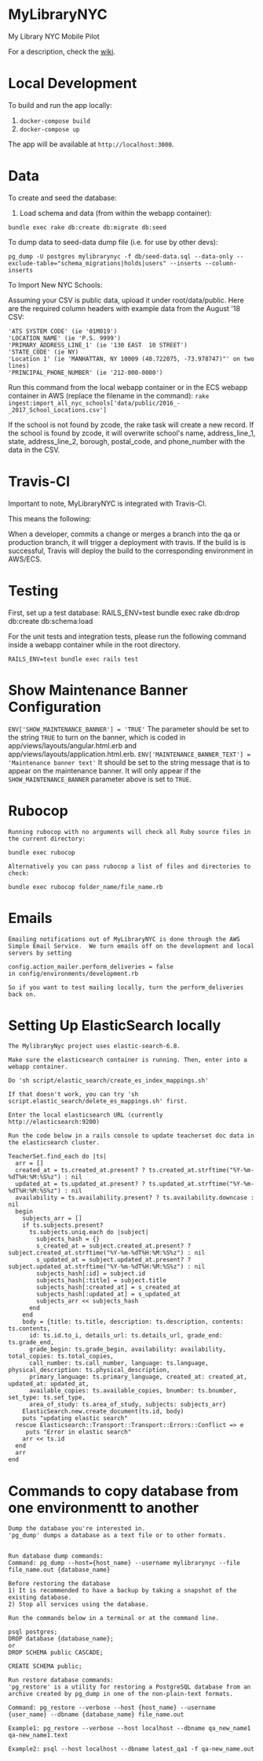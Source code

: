 MyLibraryNYC
============

My Library NYC Mobile Pilot

For a description, check the [wiki](https://confluence.nypl.org/display/WT/My+Library+NYC).


Local Development
=================

To build and run the app locally:
1. `docker-compose build`
2. `docker-compose up`

The app will be available at `http://localhost:3000`.


Data
====

To create and seed the database:

1. Load schema and data (from within the webapp container):

```
bundle exec rake db:create db:migrate db:seed
```

To dump data to seed-data dump file (i.e. for use by other devs):

```
pg_dump -U postgres mylibrarynyc -f db/seed-data.sql --data-only --exclude-table="schema_migrations|holds|users" --inserts --column-inserts
```

To Import New NYC Schools:

Assuming your CSV is public data, upload it under root/data/public.  Here are the required column headers with example data from the August '18 CSV:
```
'ATS SYSTEM CODE' (ie '01M019')
'LOCATION_NAME' (ie 'P.S. 9999')
'PRIMARY_ADDRESS_LINE_1' (ie '130 EAST  10 STREET')
'STATE_CODE' (ie NY)
'Location 1' (ie 'MANHATTAN, NY 10009 (40.722075, -73.978747)"' on two lines)
'PRINCIPAL_PHONE_NUMBER' (ie '212-000-0000')
```

Run this command from the local webapp container or in the ECS webapp container in AWS (replace the filename in the command): `rake ingest:import_all_nyc_schools['data/public/2016_-_2017_School_Locations.csv']`

If the school is not found by zcode, the rake task will create a new record.  If the school is found by zcode, it will overwrite school's name, address_line_1, state, address_line_2, borough, postal_code, and phone_number with the data in the CSV.


Travis-CI
==================

Important to note, MyLibraryNYC is integrated with Travis-CI.

This means the following:

When a developer, commits a change or merges a branch into the qa or production branch, it will trigger a deployment with travis. If the build is is successful, Travis will deploy the build to the corresponding environment in AWS/ECS.


Testing
========================

First, set up a test database:
RAILS_ENV=test bundle exec rake db:drop db:create db:schema:load

For the unit tests and integration tests, please run the following command inside a webapp container while in the root directory.

```
RAILS_ENV=test bundle exec rails test
```


Show Maintenance Banner Configuration
========================
```ENV['SHOW_MAINTENANCE_BANNER'] = 'TRUE'```
The parameter should be set to the string `TRUE` to turn on the banner, which is coded in app/views/layouts/angular.html.erb and app/views/layouts/application.html.erb.
```ENV['MAINTENANCE_BANNER_TEXT'] = 'Maintenance banner text'```
It should be set to the string message that is to appear on the maintenance banner.  It will only appear if the `SHOW_MAINTENANCE_BANNER` parameter above is set to `TRUE`.


Rubocop
========================
```
Running rubocop with no arguments will check all Ruby source files in the current directory:

bundle exec rubocop

Alternatively you can pass rubocop a list of files and directories to check:

bundle exec rubocop folder_name/file_name.rb
```


Emails
========================
```
Emailing notifications out of MyLibraryNYC is done through the AWS Simple Email Service.  We turn emails off on the development and local servers by setting

config.action_mailer.perform_deliveries = false
in config/environments/development.rb

So if you want to test mailing locally, turn the perform_deliveries back on.
```

Setting Up ElasticSearch locally
=================================

```
The MylibraryNyc project uses elastic-search-6.8.

Make sure the elasticsearch container is running. Then, enter into a webapp container.

Do 'sh script/elastic_search/create_es_index_mappings.sh'

If that doesn't work, you can try 'sh script.elastic_search/delete_es_mappings.sh' first.

Enter the local elasticsearch URL (currently http://elasticsearch:9200)

Run the code below in a rails console to update teacherset doc data in the elasticsearch cluster.

TeacherSet.find_each do |ts|
  arr = []
  created_at = ts.created_at.present? ? ts.created_at.strftime("%Y-%m-%dT%H:%M:%S%z") : nil
  updated_at = ts.updated_at.present? ? ts.updated_at.strftime("%Y-%m-%dT%H:%M:%S%z") : nil
  availability = ts.availability.present? ? ts.availability.downcase : nil
  begin
    subjects_arr = []
    if ts.subjects.present?
      ts.subjects.uniq.each do |subject|
        subjects_hash = {}
        s_created_at = subject.created_at.present? ? subject.created_at.strftime("%Y-%m-%dT%H:%M:%S%z") : nil
        s_updated_at = subject.updated_at.present? ? subject.updated_at.strftime("%Y-%m-%dT%H:%M:%S%z") : nil
        subjects_hash[:id] = subject.id
        subjects_hash[:title] = subject.title
        subjects_hash[:created_at] = s_created_at
        subjects_hash[:updated_at] = s_updated_at
        subjects_arr << subjects_hash
      end
    end
    body = {title: ts.title, description: ts.description, contents: ts.contents,
      id: ts.id.to_i, details_url: ts.details_url, grade_end: ts.grade_end,
      grade_begin: ts.grade_begin, availability: availability, total_copies: ts.total_copies,
      call_number: ts.call_number, language: ts.language, physical_description: ts.physical_description,
      primary_language: ts.primary_language, created_at: created_at, updated_at: updated_at,
      available_copies: ts.available_copies, bnumber: ts.bnumber, set_type: ts.set_type,
      area_of_study: ts.area_of_study, subjects: subjects_arr}
    ElasticSearch.new.create_document(ts.id, body)
    puts "updating elastic search"
  rescue Elasticsearch::Transport::Transport::Errors::Conflict => e
     puts "Error in elastic search"
    arr << ts.id
  end
  arr
end

```


Commands to copy database from one environmentt to another
=========================================================

```
Dump the database you're interested in.
'pg_dump' dumps a database as a text file or to other formats.


Run database dump commands:
Command: pg_dump --host={host_name} --username mylibrarynyc --file file_name.out {database_name}

Before restoring the database
1) It is recommended to have a backup by taking a snapshot of the existing database.
2) Stop all services using the database.

Run the commands below in a terminal or at the command line.

psql postgres;
DROP database {database_name};
or
DROP SCHEMA public CASCADE;

CREATE SCHEMA public;

Run restore database commands:
'pg_restore' is a utility for restoring a PostgreSQL database from an archive created by pg_dump in one of the non-plain-text formats.

Command: pg_restore --verbose --host {host_name} --username {user_name} --dbname {database_name} file_name.out

Example1: pg_restore --verbose --host localhost --dbname qa_new_name1 qa-new_name1.text

Example2: psql --host localhost --dbname latest_qa1 -f qa-new_name.out
```
